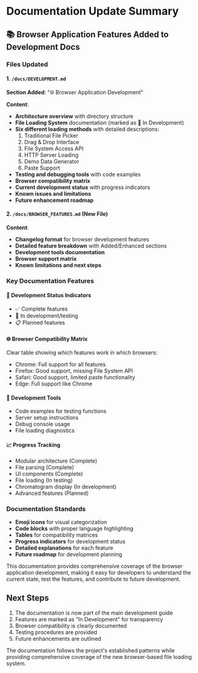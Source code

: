 # Documentation Update Summary

## 📚 Browser Application Features Added to Development Docs

### Files Updated

#### 1. `/docs/DEVELOPMENT.md`

**Section Added**: "🌐 Browser Application Development"

**Content**:

- **Architecture overview** with directory structure
- **File Loading System** documentation (marked as 🚧 In Development)
- **Six different loading methods** with detailed descriptions:
  1. Traditional File Picker
  2. Drag & Drop Interface  
  3. File System Access API
  4. HTTP Server Loading
  5. Demo Data Generator
  6. Paste Support
- **Testing and debugging tools** with code examples
- **Browser compatibility matrix** 
- **Current development status** with progress indicators
- **Known issues and limitations**
- **Future enhancement roadmap**

#### 2. `/docs/BROWSER_FEATURES.md` (New File)

**Content**:
- **Changelog format** for browser development features
- **Detailed feature breakdown** with Added/Enhanced sections
- **Development tools documentation**
- **Browser support matrix**
- **Known limitations and next steps**

### Key Documentation Features

#### 🚧 Development Status Indicators

- ✅ Complete features
- 🚧 In development/testing
- 📋 Planned features

#### 🌐 Browser Compatibility Matrix

Clear table showing which features work in which browsers:
- Chrome: Full support for all features
- Firefox: Good support, missing File System API
- Safari: Good support, limited paste functionality
- Edge: Full support like Chrome

#### 🔧 Development Tools

- Code examples for testing functions
- Server setup instructions
- Debug console usage
- File loading diagnostics

#### 📈 Progress Tracking

- Modular architecture (Complete)
- File parsing (Complete)
- UI components (Complete)
- File loading (In testing)
- Chromatogram display (In development)
- Advanced features (Planned)

### Documentation Standards

- **Emoji icons** for visual categorization
- **Code blocks** with proper language highlighting
- **Tables** for compatibility matrices
- **Progress indicators** for development status
- **Detailed explanations** for each feature
- **Future roadmap** for development planning

This documentation provides comprehensive coverage of the browser application development, making it easy for developers to understand the current state, test the features, and contribute to future development.

## Next Steps

1. The documentation is now part of the main development guide
2. Features are marked as "In Development" for transparency
3. Browser compatibility is clearly documented
4. Testing procedures are provided
5. Future enhancements are outlined

The documentation follows the project's established patterns while providing comprehensive coverage of the new browser-based file loading system.
